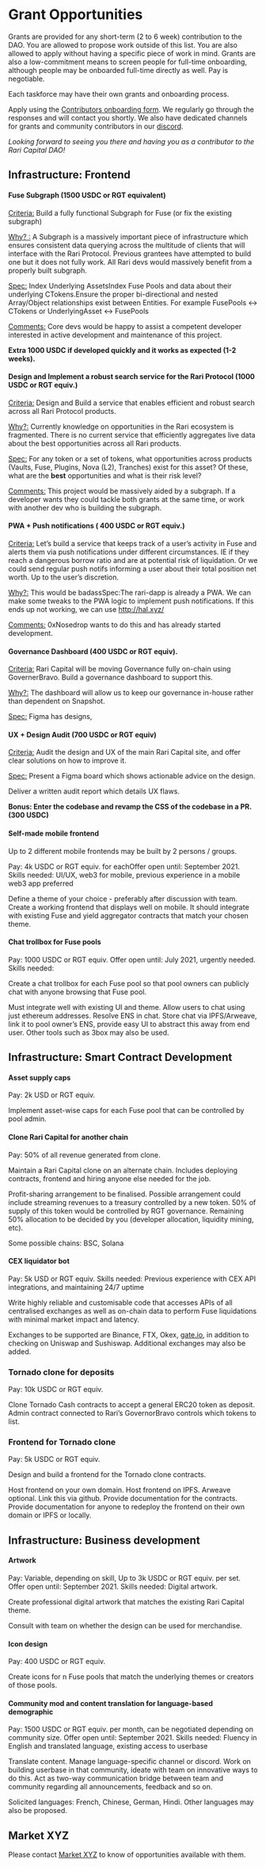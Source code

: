 # Grant Opportunities

Grants are provided for any short-term (2 to 6 week) contribution to the DAO. You are allowed to propose work outside of this list. You are also allowed to apply without having a specific piece of work in mind. Grants are also a low-commitment means to screen people for full-time onboarding, although people may be onboarded full-time directly as well. Pay is negotiable.

Each taskforce may have their own grants and onboarding process.

Apply using the [Contributors onboarding form](https://docs.google.com/forms/d/e/1FAIpQLSexJhf3HFr4bPRXIwn6MYKdGJrMFmvP-h1Co-k1DgJ0uP0yTg/viewform). We regularly go through the responses and will contact you shortly. We also have dedicated channels for grants and community contributors in our [discord](http://discord.gg/mtb6W57Ap6).

_Looking forward to seeing you there and having you as a contributor to the Rari Capital DAO!_

## Infrastructure: Frontend

#### Fuse Subgraph (1500 USDC or RGT equivalent)

<u>Criteria:</u> Build a fully functional Subgraph for Fuse (or fix the existing subgraph)

<u>Why? :</u> A Subgraph is a massively important piece of infrastructure which ensures consistent data querying across the multitude of clients that will interface with the Rari Protocol. Previous grantees have attempted to build one but it does not fully work. All Rari devs would massively benefit from a properly built subgraph.

<u>Spec:</u> Index Underlying AssetsIndex Fuse Pools and data about their underlying CTokens.Ensure the proper bi-directional and nested Array/Object relationships exist between Entities. For example FusePools <-> CTokens or UnderlyingAsset <-> FusePools

<u>Comments:</u> Core devs would be happy to assist a competent developer interested in active development and maintenance of this project.

**Extra 1000 USDC if developed quickly and it works as expected (1-2 weeks).**

#### Design and Implement a robust search service for the Rari Protocol (1000 USDC or RGT equiv.)

<u>Criteria:</u> Design and Build a service that enables efficient and robust search across all Rari Protocol products.

<u>Why?:</u> Currently knowledge on opportunities in the Rari ecosystem is fragmented. There is no current service that efficiently aggregates live data about the best opportunities across all Rari products.

<u>Spec:</u> For any token or a set of tokens, what opportunities across products (Vaults, Fuse, Plugins, Nova (L2), Tranches) exist for this asset? Of these, what are the **best** opportunities and what is their risk level?

<u>Comments:</u> This project would be massively aided by a subgraph. If a developer wants they could tackle both grants at the same time, or work with another dev who is building the subgraph.

#### PWA + Push notifications ( 400 USDC or RGT equiv.)

<u>Criteria:</u> Let’s build a service that keeps track of a user’s activity in Fuse and alerts them via push notifications under different circumstances. IE if they reach a dangerous borrow ratio and are at potential risk of liquidation. Or we could send regular push notifs informing a user about their total position net worth. Up to the user’s discretion.

<u>Why?:</u> This would be badassSpec:The rari-dapp is already a PWA. We can make some tweaks to the PWA logic to implement push notifications. If this ends up not working, we can use http://hal.xyz/

<u>Comments:</u> 0xNosedrop wants to do this and has already started development.

#### Governance Dashboard (400 USDC or RGT equiv).

<u>Criteria:</u> Rari Capital will be moving Governance fully on-chain using GovernerBravo. Build a governance dashboard to support this.

<u>Why?:</u> The dashboard will allow us to keep our governance in-house rather than dependent on Snapshot.

<u>Spec:</u> Figma has designs,

#### UX + Design Audit (700 USDC or RGT equiv)

<u>Criteria:</u> Audit the design and UX of the main Rari Capital site, and offer clear solutions on how to improve it.

<u>Spec:</u> Present a Figma board which shows actionable advice on the design.

Deliver a written audit report which details UX flaws.

**Bonus: Enter the codebase and revamp the CSS of the codebase in a PR. (300 USDC)**

#### Self-made mobile frontend

Up to 2 different mobile frontends may be built by 2 persons / groups.

Pay: 4k USDC or RGT equiv. for eachOffer open until: September 2021. Skills needed: UI/UX, web3 for mobile, previous experience in a mobile web3 app preferred

Define a theme of your choice - preferably after discussion with team. Create a working frontend that displays well on mobile. It should integrate with existing Fuse and yield aggregator contracts that match your chosen theme.

#### Chat trollbox for Fuse pools

Pay: 1000 USDC or RGT equiv. Offer open until: July 2021, urgently needed. Skills needed:

Create a chat trollbox for each Fuse pool so that pool owners can publicly chat with anyone browsing that Fuse pool.

Must integrate well with existing UI and theme. Allow users to chat using just ethereum addresses. Resolve ENS in chat. Store chat via IPFS/Arweave, link it to pool owner’s ENS, provide easy UI to abstract this away from end user. Other tools such as 3box may also be used.




## Infrastructure: Smart Contract Development

#### Asset supply caps

Pay: 2k USD or RGT equiv.

Implement asset-wise caps for each Fuse pool that can be controlled by pool admin.

#### Clone Rari Capital for another chain

Pay: 50% of all revenue generated from clone.

Maintain a Rari Capital clone on an alternate chain. Includes deploying contracts, frontend and hiring anyone else needed for the job.

Profit-sharing arrangement to be finalised. Possible arrangement could include streaming revenues to a treasury controlled by a new token. 50% of supply of this token would be controlled by RGT governance. Remaining 50% allocation to be decided by you (developer allocation, liquidity mining, etc).

Some possible chains: BSC, Solana

#### CEX liquidator bot

Pay: 5k USD or RGT equiv. Skills needed: Previous experience with CEX API integrations, and maintaining 24/7 uptime

Write highly reliable and customisable code that accesses APIs of all centralised exchanges as well as on-chain data to perform Fuse liquidations with minimal market impact and latency.

Exchanges to be supported are Binance, FTX, Okex, [gate.io](http://gate.io/), in addition to checking on Uniswap and Sushiswap. Additional exchanges may also be added.

### Tornado clone for deposits

Pay: 10k USDC or RGT equiv.

Clone Tornado Cash contracts to accept a general ERC20 token as deposit. Admin contract connected to Rari’s GovernorBravo controls which tokens to list.

### Frontend for Tornado clone

Pay: 5k USDC or RGT equiv.

Design and build a frontend for the Tornado clone contracts.

Host frontend on your own domain. Host frontend on IPFS. Arweave optional. Link this via github. Provide documentation for the contracts. Provide documentation for anyone to redeploy the frontend on their own domain or IPFS or locally.





## Infrastructure: Business development

#### Artwork

Pay: Variable, depending on skill, Up to 3k USDC or RGT equiv. per set. Offer open until: September 2021. Skills needed: Digital artwork.

Create professional digital artwork that matches the existing Rari Capital theme.

Consult with team on whether the design can be used for merchandise.

#### Icon design

Pay: 400 USDC or RGT equiv.

Create icons for n Fuse pools that match the underlying themes or creators of those pools.

#### Community mod and content translation for language-based demographic

Pay: 1500 USDC or RGT equiv. per month, can be negotiated depending on community size. Offer open until: September 2021. Skills needed: Fluency in English and translated language, existing access to userbase

Translate content. Manage language-specific channel or discord. Work on building userbase in that community, ideate with team on innovative ways to do this. Act as two-way communication bridge between team and community regarding all announcements, feedback and so on.

Solicited languages: French, Chinese, German, Hindi. Other languages may also be proposed.




## Market XYZ

Please contact [Market XYZ](/governance/Market/) to know of opportunities available with them.